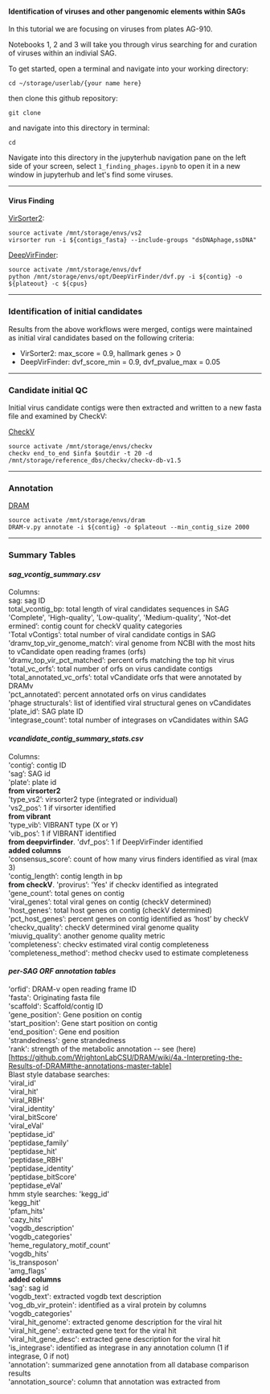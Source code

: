 #### Identification of viruses and other pangenomic elements within SAGs

In this tutorial we are focusing on viruses from plates AG-910.

Notebooks 1, 2 and 3 will take you through virus searching for and curation of viruses within an indivial SAG.

To get started, open a terminal and navigate into your working directory:

```
cd ~/storage/userlab/{your name here}
```

then clone this github repository:  

```
git clone 
```

and navigate into this directory in terminal:

```
cd 
```

Navigate into this directory in the jupyterhub navigation pane on the left side of your screen, select ```1_finding_phages.ipynb``` to open it in a new window in jupyterhub and let's find some viruses.


---
#### Virus Finding
[VirSorter2](https://github.com/jiarong/VirSorter2):
```
source activate /mnt/storage/envs/vs2
virsorter run -i ${contigs_fasta} --include-groups "dsDNAphage,ssDNA"
```

[DeepVirFinder](https://github.com/jessieren/DeepVirFinder):
```
source activate /mnt/storage/envs/dvf
python /mnt/storage/envs/opt/DeepVirFinder/dvf.py -i ${contig} -o ${plateout} -c ${cpus}
```
---
### Identification of initial candidates

Results from the above workflows were merged, contigs were maintained as initial viral candidates based on the following criteria:
* VirSorter2: max_score = 0.9, hallmark genes > 0  
* DeepVirFinder: dvf_score_min = 0.9, dvf_pvalue_max = 0.05  

---
### Candidate initial QC
Initial virus candidate contigs were then extracted and written to a new fasta file and examined by CheckV:

[CheckV](https://bitbucket.org/berkeleylab/checkv/src/master/)
```
source activate /mnt/storage/envs/checkv
checkv end_to_end $infa $outdir -t 20 -d /mnt/storage/reference_dbs/checkv/checkv-db-v1.5
```


---
### Annotation

[DRAM](https://github.com/WrightonLabCSU/DRAM)

```
source activate /mnt/storage/envs/dram
DRAM-v.py annotate -i ${contig} -o $plateout --min_contig_size 2000
```

---
### Summary Tables
#### *sag_vcontig_summary.csv*

Columns:  
sag: sag ID  
total_vcontig_bp: total length of viral candidates sequences in SAG  
'Complete', 'High-quality', 'Low-quality', 'Medium-quality', 'Not-det ermined’: contig count for checkV quality categories  
'Total vContigs’: total number of viral candidate contigs in SAG  
'dramv_top_vir_genome_match’: viral genome from NCBI with the most hits to vCandidate open reading frames (orfs)  
'dramv_top_vir_pct_matched’: percent orfs matching the top hit virus  
'total_vc_orfs’: total number of orfs on virus candidate contigs   
'total_annotated_vc_orfs’: total vCandidate orfs that were annotated by DRAMv  
'pct_annotated’: percent annotated orfs on virus candidates  
'phage structurals’: list of identified viral structural genes on vCandidates  
'plate_id’: SAG plate ID  
'integrase_count’: total number of integrases on vCandidates within SAG  

#### *vcandidate_contig_summary_stats.csv*  

Columns:  
'contig’: contig ID  
'sag’: SAG id  
'plate’: plate id  
**from virsorter2**  
'type_vs2’: virsorter2 type (integrated or individual)  
'vs2_pos’: 1 if virsorter identified  
**from vibrant**  
'type_vib’: VIBRANT type (X or Y)  
'vib_pos’: 1 if VIBRANT identified  
**from deepvirfinder**. 
'dvf_pos’: 1 if DeepVirFinder identified  
**added columns**  
'consensus_score’: count of how many virus finders identified as viral (max 3)  
'contig_length’: contig length in bp  
**from checkV**. 
'provirus’: 'Yes' if checkv identified as integrated  
'gene_count’: total genes on contig  
'viral_genes’: total viral genes on contig (checkV determined)  
'host_genes’: total host genes on contig (checkV determined)  
'pct_host_genes’: percent genes on contig identified as ‘host’ by checkV  
'checkv_quality’: checkV determined viral genome quality  
'miuvig_quality’: another genome quality metric  
'completeness': checkv estimated viral contig completeness  
'completeness_method': method checkv used to estimate completeness  

#### *per-SAG ORF annotation tables*
'orfid': DRAM-v open reading frame ID  
'fasta': Originating fasta file  
'scaffold': Scaffold/contig ID  
'gene_position': Gene position on contig  
'start_position': Gene start position on contig  
'end_position': Gene end position  
'strandedness': gene strandedness  
'rank': strength of the metabolic annotation -- see (here)[https://github.com/WrightonLabCSU/DRAM/wiki/4a.-Interpreting-the-Results-of-DRAM#the-annotations-master-table]  
Blast style database searches:  
'viral_id'  
'viral_hit'  
'viral_RBH'  
'viral_identity'  
'viral_bitScore'  
'viral_eVal'  
'peptidase_id'  
'peptidase_family'  
'peptidase_hit'  
'peptidase_RBH'  
'peptidase_identity'  
'peptidase_bitScore'   
'peptidase_eVal'  
hmm style searches: 
'kegg_id'  
'kegg_hit'  
'pfam_hits'  
'cazy_hits'  
'vogdb_description'   
'vogdb_categories'  
'heme_regulatory_motif_count'  
'vogdb_hits'  
'is_transposon'  
'amg_flags'  
**added columns**  
'sag': sag id  
'vogdb_text': extracted vogdb text description  
'vog_db_vir_protein': identified as a viral protein by columns 'vogdb_categories'  
'viral_hit_genome': extracted genome description for the viral hit  
'viral_hit_gene': extracted gene text for the viral hit  
'viral_hit_gene_desc': extracted gene description for the viral hit  
'is_integrase': identified as integrase in any annotation column (1 if integrase, 0 if not)  
'annotation': summarized gene annotation from all database comparison results  
'annotation_source': column that annotation was extracted from   

